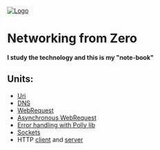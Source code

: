 [![Logo](https://raw.githubusercontent.com/verloka/Networking/master/merch/logo.jpg)](https://github.com/verloka/Networking)

# Networking from Zero
**I study the technology and this is my "note-book"**

## Units:
  - [Uri](https://github.com/verloka/Networking/blob/master/src/URITest/URITest/Program.cs)
  - [DNS](https://github.com/verloka/Networking/blob/master/src/DNSTest/DNSTest/Program.cs)
  - [WebRequest](https://github.com/verloka/Networking/blob/master/src/WebRequestTest/WebRequestTest/Program.cs)
  - [Asynchronous WebRequest](https://github.com/verloka/Networking/blob/master/src/ErrorHandling/ErrorHandling/AsyncRequest.cs)
  - [Error handling with Polly lib](https://github.com/verloka/Networking/blob/master/src/ErrorHandling/ErrorHandling/PollyHandling.cs)
  - [Sockets](https://github.com/verloka/Networking/blob/master/src/Sockets/Sockets/Program.cs)
  - HTTP [client](https://github.com/verloka/Networking/tree/master/src/HTTP/Client/Client) and [server](https://github.com/verloka/Networking/tree/master/src/HTTP/Server/Server)
